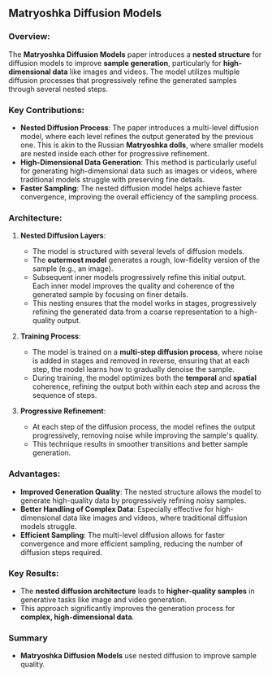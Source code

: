## **Matryoshka Diffusion Models**

### **Overview**:
The **Matryoshka Diffusion Models** paper introduces a **nested structure** for diffusion models to improve **sample generation**, particularly for **high-dimensional data** like images and videos. The model utilizes multiple diffusion processes that progressively refine the generated samples through several nested steps.

### **Key Contributions**:
- **Nested Diffusion Process**: The paper introduces a multi-level diffusion model, where each level refines the output generated by the previous one. This is akin to the Russian **Matryoshka dolls**, where smaller models are nested inside each other for progressive refinement.
- **High-Dimensional Data Generation**: This method is particularly useful for generating high-dimensional data such as images or videos, where traditional models struggle with preserving fine details.
- **Faster Sampling**: The nested diffusion model helps achieve faster convergence, improving the overall efficiency of the sampling process.

### **Architecture**:
1. **Nested Diffusion Layers**:
   - The model is structured with several levels of diffusion models.
   - The **outermost model** generates a rough, low-fidelity version of the sample (e.g., an image).
   - Subsequent inner models progressively refine this initial output. Each inner model improves the quality and coherence of the generated sample by focusing on finer details.
   - This nesting ensures that the model works in stages, progressively refining the generated data from a coarse representation to a high-quality output.

2. **Training Process**:
   - The model is trained on a **multi-step diffusion process**, where noise is added in stages and removed in reverse, ensuring that at each step, the model learns how to gradually denoise the sample.
   - During training, the model optimizes both the **temporal** and **spatial** coherence, refining the output both within each step and across the sequence of steps.

3. **Progressive Refinement**:
   - At each step of the diffusion process, the model refines the output progressively, removing noise while improving the sample's quality.
   - This technique results in smoother transitions and better sample generation.

### **Advantages**:
- **Improved Generation Quality**: The nested structure allows the model to generate high-quality data by progressively refining noisy samples.
- **Better Handling of Complex Data**: Especially effective for high-dimensional data like images and videos, where traditional diffusion models struggle.
- **Efficient Sampling**: The multi-level diffusion allows for faster convergence and more efficient sampling, reducing the number of diffusion steps required.

### **Key Results**:
- The **nested diffusion architecture** leads to **higher-quality samples** in generative tasks like image and video generation.
- This approach significantly improves the generation process for **complex, high-dimensional data**.

### Summary

- **Matryoshka Diffusion Models** use nested diffusion to improve sample quality.

